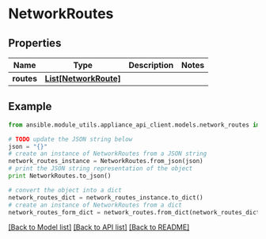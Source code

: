 # NetworkRoutes


## Properties

Name | Type | Description | Notes
------------ | ------------- | ------------- | -------------
**routes** | [**List[NetworkRoute]**](NetworkRoute.md) |  | 

## Example

```python
from ansible.module_utils.appliance_api_client.models.network_routes import NetworkRoutes

# TODO update the JSON string below
json = "{}"
# create an instance of NetworkRoutes from a JSON string
network_routes_instance = NetworkRoutes.from_json(json)
# print the JSON string representation of the object
print NetworkRoutes.to_json()

# convert the object into a dict
network_routes_dict = network_routes_instance.to_dict()
# create an instance of NetworkRoutes from a dict
network_routes_form_dict = network_routes.from_dict(network_routes_dict)
```
[[Back to Model list]](../README.md#documentation-for-models) [[Back to API list]](../README.md#documentation-for-api-endpoints) [[Back to README]](../README.md)


